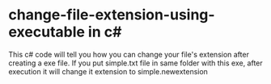 # change-file-extension-using-executable in c#
This c# code will tell you how you can change your file's extension after creating a exe file.
If you put simple.txt file in same folder with this exe, after execution it will change it extension to simple.newextension
